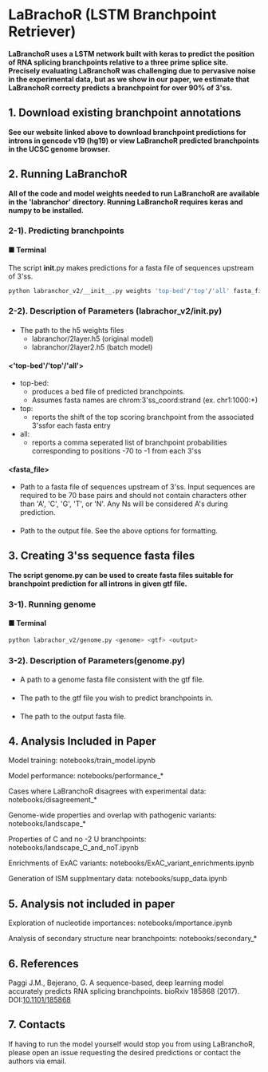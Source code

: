 # LaBrachoR (LSTM Branchpoint Retriever)
**LaBranchoR uses a LSTM network built with keras to predict the
position of RNA splicing branchpoints relative to a three prime
splice site. Precisely evaluating LaBranchoR was challenging due
to pervasive noise in the experimental data, but as we show in our
paper, we estimate that LaBranchoR correcty predicts a branchpoint
for over 90% of 3'ss.**


## 1. Download existing branchpoint annotations
**See our website linked above to download branchpoint predictions
for introns in gencode v19 (hg19) or view LaBranchoR predicted
branchpoints in the UCSC genome browser.**


## 2. Running LaBranchoR
**All of the code and model weights needed to run LaBranchoR are available in
the 'labranchor' directory. Running LaBranchoR requires keras and numpy to be installed.**


### 2-1). Predicting branchpoints
#### ■ Terminal
The script __init__.py makes predictions for a fasta file of sequences upstream of 3'ss.
```sh
python labranchor_v2/__init__.py weights 'top-bed'/'top'/'all' fasta_file output
```

### 2-2). Description of Parameters (labrachor_v2/__init__.py)
#### <weights>
- The path to the h5 weights files
  - labranchor/2layer.h5 (original model)
  - labranchor/2layer2.h5 (batch model)

#### <'top-bed'/'top'/'all'>
- top-bed:
  - produces a bed file of predicted branchpoints. 
  - Assumes fasta names are chrom:3'ss_coord:strand (ex. chr1:1000:+)
- top:
  - reports the shift of the top scoring branchpoint from the associated 3'ssfor each fasta entry
- all:
  - reports a comma seperated list of branchpoint probabilities corresponding to positions -70 to -1 from each 3'ss

#### <fasta_file>
- Path to a fasta file of sequences upstream of 3'ss. Input sequences are required to be 70 base pairs and should not contain characters other than 'A', 'C', 'G', 'T', or 'N'. Any Ns will be considered A's during prediction.

#### <output>
- Path to the output file. See the above options for formatting.


## 3. Creating 3'ss sequence fasta files
**The script genome.py can be used to create fasta files suitable for branchpoint prediction for all introns in given gtf file.**

### 3-1). Running genome
#### ■ Terminal
```sh
python labrachor_v2/genome.py <genome> <gtf> <output>
```

### 3-2). Description of Parameters(genome.py)
#### <genome>
- A path to a genome fasta file consistent with the gtf file.

#### <gtf>
- The path to the gtf file you wish to predict branchpoints in.

#### <output>
- The path to the output fasta file.


## 4. Analysis Included in Paper

Model training: notebooks/train_model.ipynb

Model performance: notebooks/performance_*

Cases where LaBranchoR disagrees with experimental data: notebooks/disagreement_*

Genome-wide properties and overlap with pathogenic variants: notebooks/landscape_*

Properties of C and no -2 U branchpoints: notebooks/landscape_C_and_noT.ipynb

Enrichments of ExAC variants: notebooks/ExAC_variant_enrichments.ipynb

Generation of ISM supplmentary data: notebooks/supp_data.ipynb

## 5. Analysis not included in paper

Exploration of nucleotide importances: notebooks/importance.ipynb

Analysis of secondary structure near branchpoints: notebooks/secondary_*

## 6. References
Paggi J.M., Bejerano, G. A sequence-based, deep learning model accurately predicts RNA splicing branchpoints. bioRxiv 185868 (2017). DOI:[10.1101/185868](http://www.biorxiv.org/content/early/2017/09/07/185868)

## 7. Contacts
If having to run the model yourself would stop you from using LaBranchoR,
please open an issue requesting the desired predictions or contact the
authors via email.
